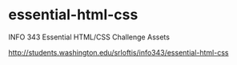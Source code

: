 essential-html-css
==================

INFO 343 Essential HTML/CSS Challenge Assets

http://students.washington.edu/srloftis/info343/essential-html-css
